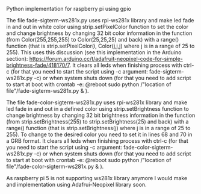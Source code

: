 Python implementation for raspberry pi using gpio

The file fade-sigterm-ws281x.py uses rpi-ws281x library and make led fade in and out in white color using strip.setPixelColor function to set the color and change brightness by changing 32 bit color information in the function (from Color(255,255,255) to Color(25,25,25) and back) with a range() function (that is strip.setPixelColor(i, Color(j,j,j) where j is in a range of 25 to 255). This uses this discussion (see this implementation in the Arduino section): https://forum.arduino.cc/t/adafruit-neopixel-code-for-simple-brightness-fade/418170/7. It clears all leds when finishing process with ctrl-c (for that you need to start the script using -c argument: fade-sigterm-ws281x.py -c) or when system shuts down (for that you need to add script to start at boot with crontab -e: @reboot sudo python /"location of file"/fade-sigterm-ws281x.py & ).

The file fade-color-sigterm-ws281x.py uses rpi-ws281x library and make led fade in and out in a defined color using strip.setBrightness function to change brightness by changing 32 bit brightness information in the function (from strip.setBrightness(255) to strip.setBrightness(25)  and back) with a range() function (that is strip.setBrightness(j) where j is in a range of 25 to 255). To change to the desired color you need to set it in lines 68 and 70 in a GRB format. It clears all leds when finishing process with ctrl-c (for that you need to start the script using -c argument: fade-color-sigterm-ws281x.py -c) or when system shuts down (for that you need to add script to start at boot with crontab -e: @reboot sudo python /"location of file"/fade-color-sigterm-ws281x.py & ).

As raspberry pi 5 is not supporting ws281x library anymore I would make and implementation using Adafrui-Neopixel library soon. 
